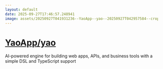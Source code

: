 ```yaml
---
layout: default
date: 2025-09-27T17:46:57.248941
image: assets/20250927T041931236--YaoApp--yao--20250927T042957584--cropped.png
---
```


# [YaoApp/yao](https://github.com/YaoApp/yao)

AI-powered engine for building web apps, APIs, and business tools with a simple DSL and TypeScript support
